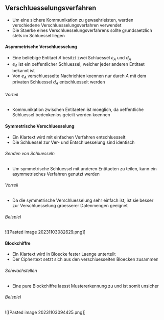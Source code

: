 ## Verschluesselungsverfahren
- Um eine sichere Kommunikation zu gewaehrleisten, werden verschiedene Verschluesselungsverfahren verwendet
- Die Staerke eines Verschluesselungsverfahrens sollte grundsaetzlich stets im Schluessel liegen
#### Asymmetrische Verschluesselung
- Eine beliebige Entitaet $A$ besitzt zwei Schluessel $e_A$ und $d_A$
- $e_A$ ist ein oeffentlicher Schluessel, welcher jeder anderen Entitaet bekannt ist
- Von $e_A$ verschluesselte Nachrichten koennen nur durch $A$ mit dem privaten Schluessel $d_A$ entschluesselt werden
###### Vorteil
- Kommunikation zwischen Entitaeten ist moeglich, da oeffentliche Schluessel bedenkenlos geteilt werden koennen
#### Symmetrische Verschluesselung
- Ein Klartext wird mit einfachen Verfahren entschluesselt
- Die Schluessel zur Ver- und Entschluesselung sind identisch
###### Senden von Schluesseln
- Um symmetrische Schluessel mit anderen Entitaeten zu teilen, kann ein asymmetrisches Verfahren genutzt werden
###### Vorteil
- Da die symmetrische Verschluesselung sehr einfach ist, ist sie besser zur Verschluesselung groesserer Datenmengen geeignet
###### Beispiel
![[Pasted image 20231103082629.png]]
#### Blockchiffre
- Ein Klartext wird in Bloecke fester Laenge unterteilt
- Der Ciphertext setzt sich aus den verschluesselten Bloecken zusammen
###### Schwachstellen
- Eine pure Blockchiffre laesst Mustererkennung zu und ist somit unsicher
###### Beispiel
![[Pasted image 20231103094425.png]]